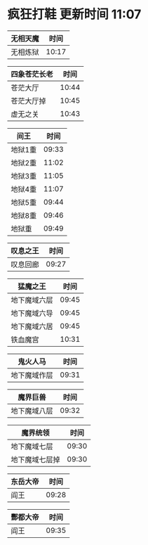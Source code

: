 # 疯狂打鞋 更新时间 11:07

| 无相天魔   | 时间    |
|--------|-------|
| 无相炼狱 | 10:17 |

| 四象苍茫长老   | 时间    |
|--------|-------|
| 苍茫大厅 | 10:44 |
| 苍茫大厅掉 | 10:45 |
| 虚无之关 | 10:43 |

| 间王   | 时间    |
|--------|-------|
| 地狱1重 | 09:33 |
| 地狱2重 | 11:02 |
| 地狱3重 | 11:05 |
| 地狱4重 | 11:07 |
| 地狱5重 | 09:44 |
| 地狱8重 | 09:46 |
| 地狱重 | 09:49 |

| 叹息之王   | 时间    |
|--------|-------|
| 叹息回廊 | 09:27 |

| 猛魔之王   | 时间    |
|--------|-------|
| 地下魔域六层 | 09:45 |
| 地下魔域六导 | 09:45 |
| 地下魔域六居 | 09:45 |
| 铁血魔宫 | 10:31 |

| 鬼火人马   | 时间    |
|--------|-------|
| 地下魔域作层 | 09:31 |

| 魔界巨兽   | 时间    |
|--------|-------|
| 地下魔域八层 | 09:32 |

| 魔界统领   | 时间    |
|--------|-------|
| 地下魔域七层 | 09:30 |
| 地下魔域七层掉 | 09:30 |

| 东岳大帝   | 时间    |
|--------|-------|
| 阎王 | 09:28 |

| 酆都大帝   | 时间    |
|--------|-------|
| 阎王 | 09:35 |